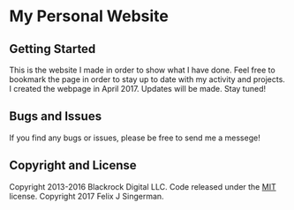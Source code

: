 # My Personal Website


## Getting Started

This is the website I made in order to show what I have done. Feel free to bookmark the page in order to stay up to date with my activity and projects. I created the webpage in April 2017. Updates will be made. Stay tuned!


## Bugs and Issues

If you find any bugs or issues, please be free to send me a messege!


## Copyright and License

Copyright 2013-2016 Blackrock Digital LLC. Code released under the [MIT](https://github.com/BlackrockDigital/startbootstrap-agency/blob/gh-pages/LICENSE) license.
Copyright 2017 Felix J Singerman.
